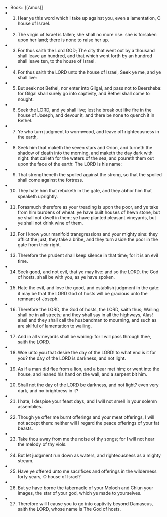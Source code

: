 - Book:: [[Amos]]
- 1. Hear ye this word which I take up against you, even a lamentation, O house of Israel.
- 2. The virgin of Israel is fallen; she shall no more rise: she is forsaken upon her land; there is none to raise her up.
- 3. For thus saith the Lord GOD; The city that went out by a thousand shall leave an hundred, and that which went forth by an hundred shall leave ten, to the house of Israel.
- 4. For thus saith the LORD unto the house of Israel, Seek ye me, and ye shall live:
- 5. But seek not Bethel, nor enter into Gilgal, and pass not to Beersheba: for Gilgal shall surely go into captivity, and Bethel shall come to nought.
- 6. Seek the LORD, and ye shall live; lest he break out like fire in the house of Joseph, and devour it, and there be none to quench it in Bethel.
- 7. Ye who turn judgment to wormwood, and leave off righteousness in the earth,
- 8. Seek him that maketh the seven stars and Orion, and turneth the shadow of death into the morning, and maketh the day dark with night: that calleth for the waters of the sea, and poureth them out upon the face of the earth: The LORD is his name:
- 9. That strengtheneth the spoiled against the strong, so that the spoiled shall come against the fortress.
- 10. They hate him that rebuketh in the gate, and they abhor him that speaketh uprightly.
- 11. Forasmuch therefore as your treading is upon the poor, and ye take from him burdens of wheat: ye have built houses of hewn stone, but ye shall not dwell in them; ye have planted pleasant vineyards, but ye shall not drink wine of them.
- 12. For I know your manifold transgressions and your mighty sins: they afflict the just, they take a bribe, and they turn aside the poor in the gate from their right.
- 13. Therefore the prudent shall keep silence in that time; for it is an evil time.
- 14. Seek good, and not evil, that ye may live: and so the LORD, the God of hosts, shall be with you, as ye have spoken.
- 15. Hate the evil, and love the good, and establish judgment in the gate: it may be that the LORD God of hosts will be gracious unto the remnant of Joseph.
- 16. Therefore the LORD, the God of hosts, the LORD, saith thus; Wailing shall be in all streets; and they shall say in all the highways, Alas! alas! and they shall call the husbandman to mourning, and such as are skilful of lamentation to wailing.
- 17. And in all vineyards shall be wailing: for I will pass through thee, saith the LORD.
- 18. Woe unto you that desire the day of the LORD! to what end is it for you? the day of the LORD is darkness, and not light.
- 19. As if a man did flee from a lion, and a bear met him; or went into the house, and leaned his hand on the wall, and a serpent bit him.
- 20. Shall not the day of the LORD be darkness, and not light? even very dark, and no brightness in it?
- 21. I hate, I despise your feast days, and I will not smell in your solemn assemblies.
- 22. Though ye offer me burnt offerings and your meat offerings, I will not accept them: neither will I regard the peace offerings of your fat beasts.
- 23. Take thou away from me the noise of thy songs; for I will not hear the melody of thy viols.
- 24. But let judgment run down as waters, and righteousness as a mighty stream.
- 25. Have ye offered unto me sacrifices and offerings in the wilderness forty years, O house of Israel?
- 26. But ye have borne the tabernacle of your Moloch and Chiun your images, the star of your god, which ye made to yourselves.
- 27. Therefore will I cause you to go into captivity beyond Damascus, saith the LORD, whose name is The God of hosts.
